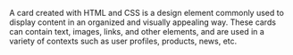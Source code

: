 A card created with HTML and CSS is a design element commonly used to display content in an organized and visually appealing way. These cards can contain text, images, links, and other elements, and are used in a variety of contexts such as user profiles, products, news, etc. 
